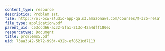 ```yaml
---
content_type: resource
description: Problem set.
file: https://ol-ocw-studio-app-qa.s3.amazonaws.com/courses/8-325-relativistic-quantum-field-theory-iii-spring-2003/73aa31425b72993f432bef8521cd7113_problems5.pdf
file_type: application/pdf
parent_uid: c53ccd66-a232-5fa1-213c-42a4dff180e2
resourcetype: Document
title: problems5.pdf
uid: 73aa3142-5b72-993f-432b-ef8521cd7113
---
```

